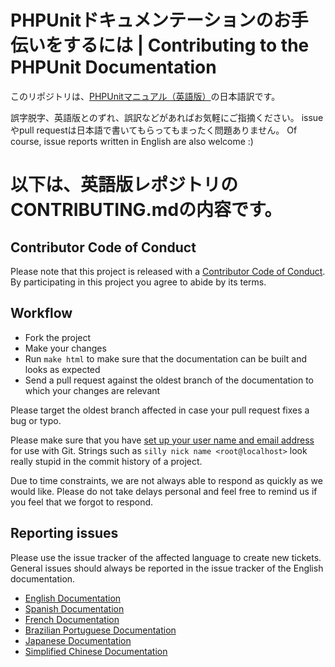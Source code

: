 # PHPUnitドキュメンテーションのお手伝いをするには | Contributing to the PHPUnit Documentation

このリポジトリは、[PHPUnitマニュアル（英語版）](https://github.com/sebastianbergmann/phpunit-documentation-english/)の日本語訳です。

誤字脱字、英語版とのずれ、誤訳などがあればお気軽にご指摘ください。
issueやpull requestは日本語で書いてもらってもまったく問題ありません。
Of course, issue reports written in English are also welcome :)

以下は、英語版レポジトリのCONTRIBUTING.mdの内容です。
========

## Contributor Code of Conduct

Please note that this project is released with a 
[Contributor Code of Conduct](CODE_OF_CONDUCT.md). By participating in this 
project you agree to abide by its terms.

## Workflow

* Fork the project
* Make your changes
* Run `make html` to make sure that the documentation can be built and looks as expected
* Send a pull request against the oldest branch of the documentation to which your changes are relevant

Please target the oldest branch affected in case your pull request fixes a bug or typo.

Please make sure that you have 
[set up your user name and email address](https://git-scm.com/book/en/v2/Getting-Started-First-Time-Git-Setup) 
for use with Git. Strings such as `silly nick name <root@localhost>` look really 
stupid in the commit history of a project.

Due to time constraints, we are not always able to respond as quickly as we 
would like. Please do not take delays personal and feel free to remind us if 
you feel that we forgot to respond.

## Reporting issues

Please use the issue tracker of the affected language to create new tickets.
General issues should always be reported in the issue tracker of the English
documentation. 

* [English Documentation](https://github.com/sebastianbergmann/phpunit-documentation-english/issues)
* [Spanish Documentation](https://github.com/sebastianbergmann/phpunit-documentation-spanish/issues)
* [French Documentation](https://github.com/sebastianbergmann/phpunit-documentation-french/issues)
* [Brazilian Portuguese Documentation](https://github.com/sebastianbergmann/phpunit-documentation-brazilian-portuguese/issues)
* [Japanese Documentation](https://github.com/sebastianbergmann/phpunit-documentation-japanese/issues)
* [Simplified Chinese Documentation](https://github.com/sebastianbergmann/phpunit-documentation-chinese/issues)
